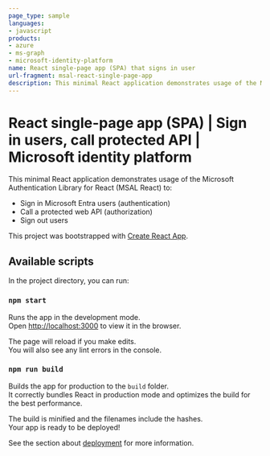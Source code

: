 ```yaml
---
page_type: sample
languages:
- javascript
products:
- azure
- ms-graph
- microsoft-identity-platform
name: React single-page app (SPA) that signs in user
url-fragment: msal-react-single-page-app
description: This minimal React application demonstrates usage of the Microsoft Authentication Library for React (MSAL React) to sign in Microsoft Entra users (authentication), call a protected web API (authorization), and sign out users.
---
```



# React single-page app (SPA) | Sign in users, call protected API | Microsoft identity platform

This minimal React application demonstrates usage of the Microsoft Authentication Library for React (MSAL React) to:

- Sign in Microsoft Entra users (authentication)
- Call a protected web API (authorization)
- Sign out users

This project was bootstrapped with [Create React App](https://github.com/facebook/create-react-app).

## Available scripts

In the project directory, you can run:

### `npm start`

Runs the app in the development mode.\
Open [http://localhost:3000](http://localhost:3000) to view it in the browser.

The page will reload if you make edits.\
You will also see any lint errors in the console.

### `npm run build`

Builds the app for production to the `build` folder.\
It correctly bundles React in production mode and optimizes the build for the best performance.

The build is minified and the filenames include the hashes.\
Your app is ready to be deployed!

See the section about [deployment](https://facebook.github.io/create-react-app/docs/deployment) for more information.
